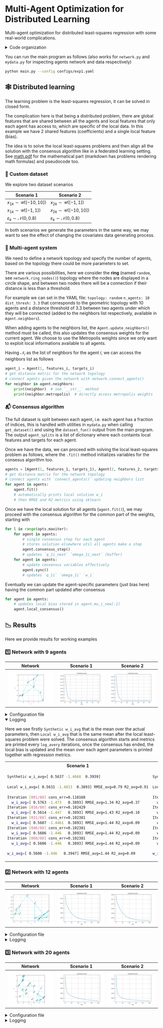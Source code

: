 # Multi-Agent Optimization for Distributed Learning

Multi-agent optimization for distributed least-squares regression with some real-world complications.

<details>
<summary>Code organization</summary>

Code inside `src/` folder

- `configs/` folder with yaml configuration files
- `plots/` folder with plotted results
- `cmd_args.py` arguments for main programs
- `main.py` main program with arguments, see `python main.py --help` (for now just the configuration file)
- `mydata.py` utilities for dataset creation
- `network.py` utilities for multi-agent network creation, contains `random_nodes()` `connect_agents()` `plot_network()` functions
- `train.py` utilities for agents training and consensus algorithm, contains `Agent` class and `consensus_algorithm()` function
- `utils.py` other utilities

</details>

You can run the main program as follows (also works for `network.py` and `mydata.py` for inspecting agents network and data respectively)

```bash
python main.py --config configs/exp1.yaml
```

## :spider_web: Distributed learning

The learning problem is the least-squares regression, it can be solved in closed form.

The complication here is that being a distributed problem, there are global features that are shared between all the agents and local features that only each agent has access to, which are specific of the local data. In this example we have 2 shared features (coefficients) and a single local feature (bias).

The idea is to solve the local least-squares problems and then align all the solution with the consensus algorithm like in a federated learning setting. See [math.pdf](math.pdf) for the mathematical part (markdown has problems rendering math formulas) and pseudocode too.

### :file_folder: Custom dataset

We explore two dataset scenarios

Scenario 1 | Scenario 2
---------- | ----------
$x_{1k}\sim\mathcal{U}([-10,10])$ | $x_{2k}\sim\mathcal{U}([-1,1])$
$x_{1k}\sim\mathcal{U}([-1,1])$ | $x_{2k}\sim\mathcal{U}([-10,10])$ 
$\varepsilon_k\sim\mathcal{N}(0,0.8)$ | $\varepsilon_k\sim\mathcal{N}(0,0.8)$

In both scenarios we generate the parameters in the same way, we may want to see the effect of changing the covariates data generating process.

### :busts_in_silhouette: Multi-agent system

We need to define a network topology and specify the number of agents, based on the topology there could be more parameters to set.

There are various possibilities, here we consider the **ring** (named `random`, see `network.ring_nodes()`) topology where the nodes are displayed in a circle shape, and between two nodes there will be a connection if their distance is less than a threshold.
<!-- - Geometric: generate random 2D coordinates the connect two agents if their distance is below a given threshold (see `network.random_nodes()`)
- Ring: display the nodes in a circle (see `network.ring_nodes`) as the previous the threshold should be provided here too -->

For example we can set in the YAML file: `topology: random` `n_agents: 10` `dist_thresh: 3.3` that corresponds to the geometric topology with 10 agents and a distance threshold of 3.3 between two agents under which they will be connected (added to the neighbors list respectively, available in `Agent.neighbors`).

When adding agents to the neighbors list, the `Agent.update_neighbors()` method must be called, this also updates the consensus weights for the current agent. We choose to use the Metropolis weights since we only want to exploit local informations available to all agents.

Having $\mathcal{N}_i$ as the list of neighbors for the agent $i$, we can access the neighbors list as follows

```python
agent_i = Agent(1, features_i, targets_i)
# get distance matric for the network topology
# connect agents given the network with network.connect_agents()
for neighbor in agent.neighbors:
    print(neighbor)  # see `__str__` method
    print(neighbor.metropolis)  # directly access metropolis weights
```

### :mailbox_with_mail: Consensus algorithm

The full dataset is split between each agent, i.e. each agent has a fraction of indices, this is handled with utilities in `mydata.py` when calling `get_dataset()` and using the `dataset_fun()` output from the main program. The output `agent_splits` is a list of dictionary where each containts local features and targets for each agent.

Once we have the data, we can proceed with solving the local least-squares problem as follows, where the `.fit()` method initializes variables for the consesus algorithm too.

```python
agents = [Agent(1, features_1, targets_1), Agent(2, features_2, targets_2)]
# get distance matrix for the network topology
# connect agents with `connect_agents()` updating neighbors list
for agent in agents:
    agent.fit()
    # automatically prints local solution w_i
    # then RMSE and R2 metrics using sklearn
```

Once we have the local solution for all agents (`agent.fit()`), we may proceed with the consensus algorithm for the common part of the weights, starting with

```python
for l in range(opts.maxiter):
    for agent in agents:
        # single consensus step for each agent
        # stores solution elsewhere util all agents make a step
        agent.consensus_step()
        # updates `q_1i_next` `omega_1i_next` (buffer)
    for agent in agents:
        # update consensus variables effectively
        agent.sync()
        # updates `q_1i` `omega_1i` `w_i`
```

Eventually we can update the agent-specific parameters (just bias here) having the common part updated after consensus

```python
for agent in agents:
    # updates local bias stored in agent.mu_i_new[-1]
    agent.local_consensus()
```

## :chart_with_downwards_trend: Results

Here we provide results for working examples

### :one: Network with 9 agents

Network | Scenario 1 | Scenario 2
------- | ---------- | ----------
![rand12](src/plots/random9.png) | ![err1](src/plots/data1_rand9.png) | ![err2](src/plots/data2_rand9.png)

<details>
<summary>Configuration file</summary>

- `seed: 42`
- `dataset: dataset1` then `dataset2`
- `n_samples: 12000`
- `n_agents: 9`
- `topology: random`
- `grid_size: 5`
- `dist_thresh: 2.8`
- `maxiter: 60`
- `experiment_name: data1_rand9` then `data2_rand9`
- `log_every: 15`

</details>

<details open>
<summary>Logging</summary>

Here we see firstly `Synthetic w_i_avg` that is the mean over the actual parameters, then `Local w_i_avg` that is the same mean after the local least-squares problem were solved. The consensus algorithm starts and metrics are printed every `log_avery` iterations, once the consensus has ended, the local bias is updated and the mean over each agent parameters is printed together with regression metrics.

<table style="width:100%">
<tr>
  <th style="width:100px">Scenario 1</th>
  <th style="width:50%">Scenario 2</th>
</tr>
<tr>
<td>

```bash
Synthetic w_i_avg=[ 0.5637 -1.4668  0.3939]

Local w_i_avg=[ 0.5631 -1.4813  0.3893] RMSE_avg=0.79 R2_avg=0.91

Iteration [001/60] cons_err=0.118168
  w_i_avg=[ 0.5763 -1.473   0.3893] RMSE_avg=1.34 R2_avg=0.37
Iteration [016/60] cons_err=0.102429
  w_i_avg=[ 0.5614 -1.447   0.3893] RMSE_avg=1.43 R2_avg=0.10
Iteration [031/60] cons_err=0.102381
  w_i_avg=[ 0.5607 -1.4461  0.3893] RMSE_avg=1.44 R2_avg=0.09
Iteration [046/60] cons_err=0.102381
  w_i_avg=[ 0.5606 -1.446   0.3893] RMSE_avg=1.44 R2_avg=0.09
Iteration [060/60] cons_err=0.102381
  w_i_avg=[ 0.5606 -1.446   0.3893] RMSE_avg=1.44 R2_avg=0.09

w_i_avg=[ 0.5606 -1.446   0.3947] RMSE_avg=1.44 R2_avg=0.09
```

</td>
<td>

```bash
Synthetic w_i_avg=[ 0.5637 -1.4668  0.3939]

Local w_i_avg=[ 0.5581 -1.4683  0.3893] RMSE_avg=0.79 R2_avg=0.99

Iteration [001/60] cons_err=0.116577
  w_i_avg=[ 0.5865 -1.458   0.3893] RMSE_avg=1.26 R2_avg=0.95
Iteration [016/60] cons_err=0.102419
  w_i_avg=[ 0.5718 -1.4335  0.3893] RMSE_avg=1.37 R2_avg=0.94
Iteration [031/60] cons_err=0.102381
  w_i_avg=[ 0.571  -1.4326  0.3893] RMSE_avg=1.37 R2_avg=0.94
Iteration [046/60] cons_err=0.102381
  w_i_avg=[ 0.571  -1.4326  0.3893] RMSE_avg=1.37 R2_avg=0.94
Iteration [060/60] cons_err=0.102381
  w_i_avg=[ 0.571  -1.4326  0.3893] RMSE_avg=1.37 R2_avg=0.94

w_i_avg=[ 0.571  -1.4326  0.3786] RMSE_avg=1.37 R2_avg=0.94
```

</td>
</tr>
</table>

</details>


### :two: Network with 12 agents

Network | Scenario 1 | Scenario 2
------- | ---------- | ----------
![rand12](src/plots/random12.png) | ![err1](src/plots/data1_rand12.png) | ![err2](src/plots/data2_rand12.png)


<details>
<summary>Configuration file</summary>

- `seed: 42`
- `dataset: dataset1` then `dataset2`
- `n_samples: 20000`
- `n_agents: 12`
- `topology: random`
- `grid_size: 5`
- `dist_thresh: 2.2`
- `maxiter: 100`
- `experiment_name: data1_rand12` and `data2_rand12`
- `log_every: 15`

</details>

<details>
<summary>Logging</summary>

<table>
<tr>
<th>Scenario 1</th>
<th>Scenario 2</th>
</tr>
<tr>
<td>

```bash
Synthetic w_i_avg=[ 0.6253 -1.6316  0.1697]

Local w_i_avg=[ 0.6264 -1.6359  0.1679] RMSE_avg=0.80 R2_avg=0.91

Iteration [001/100] cons_err=0.077981
  w_i_avg=[ 0.6327 -1.6719  0.1679] RMSE_avg=1.83 R2_avg=0.43
Iteration [016/100] cons_err=0.061298
  w_i_avg=[ 0.6341 -1.6904  0.1679] RMSE_avg=2.00 R2_avg=0.31
Iteration [031/100] cons_err=0.056201
  w_i_avg=[ 0.6306 -1.6992  0.1679] RMSE_avg=1.99 R2_avg=0.32
Iteration [046/100] cons_err=0.053975
  w_i_avg=[ 0.6284 -1.7049  0.1679] RMSE_avg=1.99 R2_avg=0.32
Iteration [061/100] cons_err=0.053000
  w_i_avg=[ 0.6269 -1.7087  0.1679] RMSE_avg=1.99 R2_avg=0.32
Iteration [076/100] cons_err=0.052573
  w_i_avg=[ 0.6259 -1.7112  0.1679] RMSE_avg=1.99 R2_avg=0.32
Iteration [091/100] cons_err=0.052386
  w_i_avg=[ 0.6253 -1.7128  0.1679] RMSE_avg=1.99 R2_avg=0.32
Iteration [100/100] cons_err=0.052329
  w_i_avg=[ 0.625  -1.7135  0.1679] RMSE_avg=2.00 R2_avg=0.32

w_i_avg=[ 0.625  -1.7135  0.2067] RMSE_avg=1.99 R2_avg=0.32
```

</td>
<td>

```bash
Synthetic w_i_avg=[ 0.6253 -1.6316  0.1697]

Local w_i_avg=[ 0.6371 -1.632   0.1679] RMSE_avg=0.80 R2_avg=0.99

Iteration [001/100] cons_err=0.078895
  w_i_avg=[ 0.6363 -1.6396  0.1679] RMSE_avg=1.87 R2_avg=0.95
Iteration [016/100] cons_err=0.062099
  w_i_avg=[ 0.6377 -1.6566  0.1679] RMSE_avg=1.97 R2_avg=0.94
Iteration [031/100] cons_err=0.056568
  w_i_avg=[ 0.635  -1.6659  0.1679] RMSE_avg=2.01 R2_avg=0.94
Iteration [046/100] cons_err=0.054140
  w_i_avg=[ 0.6335 -1.672   0.1679] RMSE_avg=2.03 R2_avg=0.93
Iteration [061/100] cons_err=0.053074
  w_i_avg=[ 0.6327 -1.6761  0.1679] RMSE_avg=2.05 R2_avg=0.93
Iteration [076/100] cons_err=0.052606
  w_i_avg=[ 0.6321 -1.6789  0.1679] RMSE_avg=2.07 R2_avg=0.93
Iteration [091/100] cons_err=0.052400
  w_i_avg=[ 0.6318 -1.6807  0.1679] RMSE_avg=2.08 R2_avg=0.93
Iteration [100/100] cons_err=0.052337
  w_i_avg=[ 0.6317 -1.6815  0.1679] RMSE_avg=2.08 R2_avg=0.93

w_i_avg=[ 0.6317 -1.6815  0.1684] RMSE_avg=2.08 R2_avg=0.93
```

</td>
</tr>
</table>

</details>


### :three: Network with 20 agents

Network | Scenario 1 | Scenario 2
------- | ---------- | ----------
![rand20](src/plots/random20.png) | ![error1](src/plots/data1_rand20.png) | ![error2](src/plots/data2_rand20.png)


<details>
<summary>Configuration file</summary>

- `seed: 42`
- `dataset: dataset1` and `dataset2`
- `n_samples: 40000`
- `n_agents: 20`
- `topology: random`
- `grid_size: 5`
- `dist_thresh: 1.35`
- `maxiter: 100`
- `experiment_name: data1_rand20` and `data2_rand20`
- `log_every: 15`

</details>

<details>
<summary>Logging</summary>

<table>
<tr>
<th>Scenario 1</th>
<th>Scenario 2</th>
</tr>
<tr>
<td>

```bash
Synthetic w_i_avg=[ 0.4081 -1.5619  0.2113]

Local w_i_avg=[ 0.4087 -1.5707  0.2119] RMSE_avg=0.80 R2_avg=0.86

Iteration [001/100] cons_err=0.102139
  w_i_avg=[ 0.4029 -1.5829  0.2119] RMSE_avg=1.43 R2_avg=0.36
Iteration [016/100] cons_err=0.082837
  w_i_avg=[ 0.4161 -1.5796  0.2119] RMSE_avg=1.61 R2_avg=0.03
Iteration [031/100] cons_err=0.080833
  w_i_avg=[ 0.4241 -1.579   0.2119] RMSE_avg=1.62 R2_avg=-0.02
Iteration [046/100] cons_err=0.079604
  w_i_avg=[ 0.4305 -1.5787  0.2119] RMSE_avg=1.62 R2_avg=-0.05
Iteration [061/100] cons_err=0.078734
  w_i_avg=[ 0.4357 -1.5786  0.2119] RMSE_avg=1.63 R2_avg=-0.08
Iteration [076/100] cons_err=0.078113
  w_i_avg=[ 0.44   -1.5785  0.2119] RMSE_avg=1.63 R2_avg=-0.11
Iteration [091/100] cons_err=0.077672
  w_i_avg=[ 0.4436 -1.5785  0.2119] RMSE_avg=1.63 R2_avg=-0.13
Iteration [100/100] cons_err=0.077471
  w_i_avg=[ 0.4454 -1.5786  0.2119] RMSE_avg=1.64 R2_avg=-0.14

w_i_avg=[ 0.4454 -1.5786  0.2365] RMSE_avg=1.64 R2_avg=-0.14
```

</td>
<td>

```bash
Synthetic w_i_avg=[ 0.4081 -1.5619  0.2113]

Local w_i_avg=[ 0.4143 -1.5628  0.2119] RMSE_avg=0.80 R2_avg=0.99

Iteration [001/100] cons_err=0.103146
  w_i_avg=[ 0.3888 -1.5606  0.2119] RMSE_avg=1.63 R2_avg=0.96
Iteration [016/100] cons_err=0.080319
  w_i_avg=[ 0.3988 -1.5614  0.2119] RMSE_avg=1.64 R2_avg=0.96
Iteration [031/100] cons_err=0.078863
  w_i_avg=[ 0.405  -1.5619  0.2119] RMSE_avg=1.65 R2_avg=0.96
Iteration [046/100] cons_err=0.078180
  w_i_avg=[ 0.4097 -1.5625  0.2119] RMSE_avg=1.65 R2_avg=0.96
Iteration [061/100] cons_err=0.077725
  w_i_avg=[ 0.4135 -1.5631  0.2119] RMSE_avg=1.65 R2_avg=0.96
Iteration [076/100] cons_err=0.077401
  w_i_avg=[ 0.4166 -1.5636  0.2119] RMSE_avg=1.65 R2_avg=0.96
Iteration [091/100] cons_err=0.077170
  w_i_avg=[ 0.4192 -1.564   0.2119] RMSE_avg=1.65 R2_avg=0.96
Iteration [100/100] cons_err=0.077065
  w_i_avg=[ 0.4205 -1.5643  0.2119] RMSE_avg=1.65 R2_avg=0.96

w_i_avg=[ 0.4205 -1.5643  0.2149] RMSE_avg=1.65 R2_avg=0.96
```
</td>
</tr>
</table>

</details>
